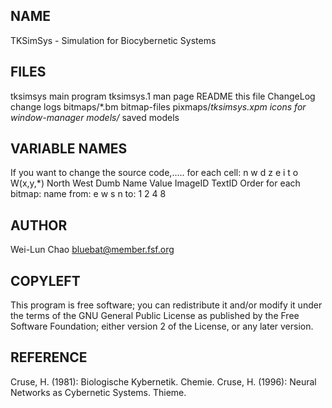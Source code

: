 NAME
----
TKSimSys - Simulation for Biocybernetic Systems


FILES
-----
tksimsys		           main program
tksimsys.1		           man page
README  		           this file
ChangeLog                          change logs
bitmaps/*.bm		           bitmap-files
pixmaps/*tksimsys.xpm	           icons for window-manager
models/*		           saved models

        
VARIABLE NAMES
--------------
If you want to change the source code,.....
for each cell:
          	    n     w   d     z    e      i       t     o
	W(x,y,*)  North West Dumb Name Value ImageID TextID Order
for each bitmap:
	name	from: e w s n 		to: 1 2 4 8


AUTHOR
------
Wei-Lun Chao <bluebat@member.fsf.org>


COPYLEFT
--------
This program is free software; you can redistribute it and/or modify
it under the terms of the GNU General Public License as published by
the Free Software Foundation; either version 2 of the License, or
any later version.


REFERENCE
---------
Cruse, H. (1981): Biologische Kybernetik. Chemie.
Cruse, H. (1996): Neural Networks as Cybernetic Systems. Thieme.
